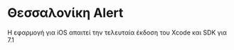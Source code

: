 Θεσσαλονίκη Alert
==========
H εφαρμογή για iOS απαιτεί την τελευταία έκδοση του Xcode και SDK για 7.1
